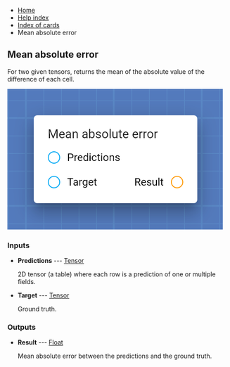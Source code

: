 <ul class="breadcrumb">
    <li><a href="">Home</a></li>
    <li><a href="help.html">Help index</a></li>
    <li><a href="cards/">Index of cards</a></li>
    <li>Mean absolute error</li>
</ul>

## Mean absolute error

For two given tensors, returns the mean of the absolute value of the difference of each cell.

!["Mean absolute error" card](assets/img/cards/meanAbsoluteError.png)


### Inputs


* **Predictions** --- [Tensor](types/Tensor.html)

  2D tensor (a table) where each row is a prediction of one or multiple fields.

* **Target** --- [Tensor](types/Tensor.html)

  Ground truth.





### Outputs


* **Result** --- [Float](types/Float.html)

  Mean absolute error between the predictions and the ground truth.





